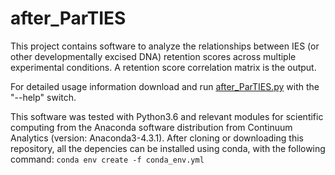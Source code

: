 # after_ParTIES

This project contains software to analyze the relationships between IES (or other developmentally excised DNA) retention scores across multiple experimental conditions. A retention score correlation matrix is the output.

For detailed usage information download and run [after_ParTIES.py](https://github.com/gh-justanotheruser/After_ParTIES/blob/master/after_ParTIES.py) with the "--help" switch. 

This software was tested with Python3.6 and relevant modules for scientific computing from the Anaconda software distribution from Continuum Analytics (version: Anaconda3-4.3.1). After cloning or downloading this repository, all the depencies can be installed using conda, with the following command: `conda env create -f conda_env.yml`
